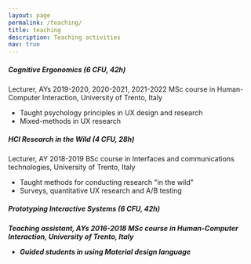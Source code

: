 ```yaml
---
layout: page
permalink: /teaching/
title: teaching
description: Teaching activities
nav: true
---
```


<h5>Cognitive Ergonomics (6 CFU, 42h)</h5>
Lecturer, AYs 2019-2020, 2020-2021, 2021-2022
<span class="emphasized">MSc course in Human-Computer Interaction, University of Trento, Italy</span>
<ul>
<li>Taught psychology principles in UX design and research</li>
<li>Mixed-methods in UX research</li>
</ul>

<h5>HCI Research in the Wild (4 CFU, 28h)</h5>
Lecturer, AY 2018-2019
<span class="emphasized">BSc course in Interfaces and communications technologies, University of Trento, Italy</span>
<ul>
<li>Taught methods for conducting research "in the wild"</li>
<li>Surveys, quantitative UX research and A/B testing</li>
</ul>

<h5>Prototyping Interactive Systems (6 CFU, 42h)<h5> 
Teaching assistant, AYs 2016-2018
<span class="emphasized">MSc course in Human-Computer Interaction, University of Trento, Italy</span>
<ul>
<li>Guided students in using Material design language</li>
</ul>


